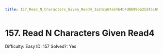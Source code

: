 ```yaml
---
title: 157_Read_N_Characters_Given_Read4_1a2dca04a54b4b4d8699eb25245c6999
---
```


# 157. Read N Characters Given Read4

Difficulty: Easy
ID: 157
Solved?: Yes